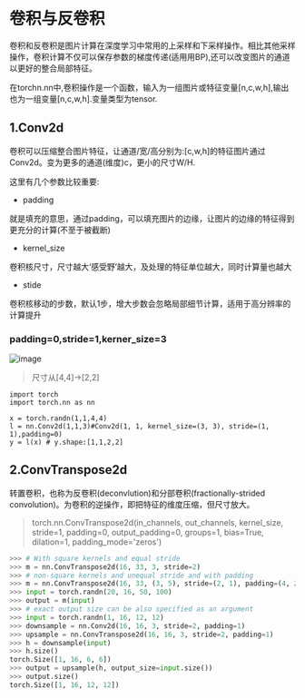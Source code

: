 # 卷积与反卷积

卷积和反卷积是图片计算在深度学习中常用的上采样和下采样操作。相比其他采样操作，卷积计算不仅可以保存参数的梯度传递(适用用BP),还可以改变图片的通道以更好的整合局部特征。

在torchn.nn中,卷积操作是一个函数，输入为一组图片或特征变量[n,c,w,h],输出也为一组变量[n,c,w,h].变量类型为tensor.

## 1.Conv2d

卷积可以压缩整合图片特征，让通道/宽/高分别为:[c,w,h]的特征图片通过Conv2d。变为更多的通道(维度)c，更小的尺寸W/H.

这里有几个参数比较重要:

- padding

就是填充的意思，通过padding，可以填充图片的边缘，让图片的边缘的特征得到更充分的计算(不至于被截断)

- kernel_size

卷积核尺寸，尺寸越大‘感受野’越大，及处理的特征单位越大，同时计算量也越大

- stide

卷积核移动的步数，默认1步，增大步数会忽略局部细节计算，适用于高分辨率的计算提升

### padding=0,stride=1,kerner_size=3

![image](https://i.loli.net/2020/04/26/hikOAHsaL3mv5jf.gif)

>尺寸从[4,4]->[2,2]

```
import torch
import torch.nn as nn

x = torch.randn(1,1,4,4)
l = nn.Conv2d(1,1,3)#Conv2d(1, 1, kernel_size=(3, 3), stride=(1, 1),padding=0)
y = l(x) # y.shape:[1,1,2,2]
```

## 2.ConvTranspose2d

转置卷积，也称为反卷积(deconvlution)和分部卷积(fractionally-strided convolution)。为卷积的逆操作，即把特征的维度压缩，但尺寸放大。

>torch.nn.ConvTranspose2d(in_channels, out_channels, kernel_size, stride=1, padding=0, output_padding=0, groups=1, bias=True, dilation=1, padding_mode='zeros')

```py
>>> # With square kernels and equal stride
>>> m = nn.ConvTranspose2d(16, 33, 3, stride=2)
>>> # non-square kernels and unequal stride and with padding
>>> m = nn.ConvTranspose2d(16, 33, (3, 5), stride=(2, 1), padding=(4, 2))
>>> input = torch.randn(20, 16, 50, 100)
>>> output = m(input)
>>> # exact output size can be also specified as an argument
>>> input = torch.randn(1, 16, 12, 12)
>>> downsample = nn.Conv2d(16, 16, 3, stride=2, padding=1)
>>> upsample = nn.ConvTranspose2d(16, 16, 3, stride=2, padding=1)
>>> h = downsample(input)
>>> h.size()
torch.Size([1, 16, 6, 6])
>>> output = upsample(h, output_size=input.size())
>>> output.size()
torch.Size([1, 16, 12, 12])
```


